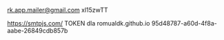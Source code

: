 rk.app.mailer@gmail.com
xl15zwTT

https://smtpjs.com/
TOKEN dla romualdk.github.io
95d48787-a60d-4f8a-aabe-26849cdb857b